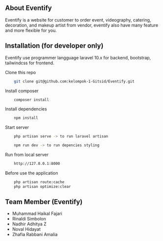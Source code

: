 ## About Eventify

Eventify is a website for customer to order event, videography, catering, decoration, and makeup artist from vendor, eventify also have many feature and more flexible for you.

## Installation (for developer only)

Eventify use programmer langguage laravel 10.x for backend, bootstrap, tailwindcss for frontend.

Clone this repo 
```bash
    git clone git@github.com:kelompok-1-Gitsid/Eventify.git
```

Install composer
```bash
    composer install
```

Install dependencies
```bash
    npm install
```

Start server 
```bash
    php artisan serve -> to run laravel artisan

    npm run dev -> to run depencies styling
```

Run from local server
```bash
    http://127.0.0.1:8000
```

Before use the application
```bash
    php artisan route:cache
    php artisan optimize:clear
```

## Team Member (Eventify)

-  Muhammad Haikal Fajari
-  Rinaldi Simbolon
-  Nadhir Adhitya Z
-  Noval Hidayat
-  Zhafia Rabbani Amalia
